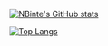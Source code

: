 <!-- ### Hi there 👋 -->



[![NBinte's GitHub stats](https://github-readme-stats.vercel.app/api?username=nbinte&show_icons=true&theme=cobalt)](https://github.com/nbinte/github-readme-stats)

[![Top Langs](https://github-readme-stats.vercel.app/api/top-langs/?username=nbintelangs_count=10)](https://github.com/nbinte/github-readme-stats)



<!--
**NBinte/NBinte** is a ✨ _special_ ✨ repository because its `README.md` (this file) appears on your GitHub profile.

Here are some ideas to get you started:

- 🔭 I’m currently working on ...
- 🌱 I’m currently learning ...
- 👯 I’m looking to collaborate on ...
- 🤔 I’m looking for help with ...
- 💬 Ask me about ...
- 📫 How to reach me: ...
- 😄 Pronouns: ...
- ⚡ Fun fact: ...
-->
